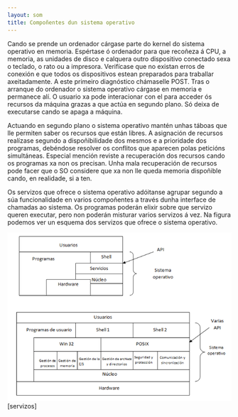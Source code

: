 ```yaml
---
layout: som
title: Compoñentes dun sistema operativo
---
```


Cando se prende un ordenador cárgase parte do kernel do sistema operativo en memoria. Espértase ó ordenador para que recoñeza á CPU, a memoria, as unidades de disco e calquera outro dispositivo conectado sexa o teclado, o rato ou a impresora. Verifícase que no existan erros de conexión e que todos os dispositivos estean preparados para traballar axeitadamente. A este primeiro diagnóstico chámaselle POST.
Tras o arranque do ordenador o sistema operativo cárgase en memoria e permanece alí. O usuario xa pode interacionar con el para acceder ós recursos da máquina grazas a que actúa en segundo plano. Só deixa de executarse cando se apaga a máquina.

Actuando en segundo plano o sistema operativo mantén unhas táboas que lle permiten saber os recursos que están libres. A asignación de recursos realízase segundo a dispoñibilidade dos mesmos e a prioridade dos programas, debéndose resolver os conflitos que aparecen polas peticións simultáneas. Especial mención reviste a recuperación dos recursos cando os programas xa non os precisan. Unha mala recuperación de recursos pode facer que o SO considere que xa non lle queda memoria dispoñible cando, en realidade, si a ten.

Os servizos que ofrece o sistema operativo adóitanse agrupar segundo a súa funcionalidade en varios compoñentes a través dunha interface de chamadas ao sistema. Os programas poderán elixir sobre que servizo queren executar, pero non poderán misturar varios servizos á vez. Na figura  podemos ver un esquema dos servizos que ofrece o sistema operativo.

![Esquema das funcións dun sistema operativo](../imaxes/unid.png "fig:")
\[servizos\]
